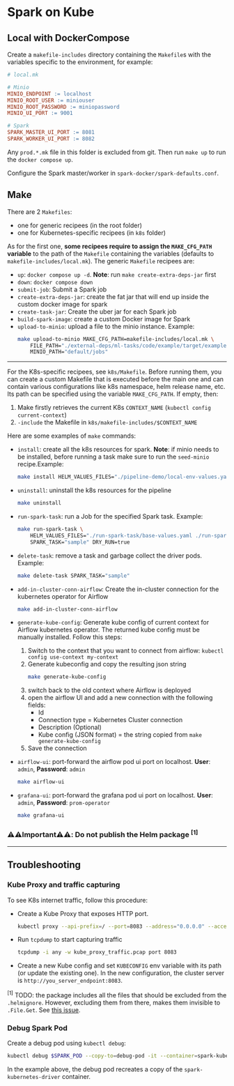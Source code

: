# Spark on Kube

## Local with DockerCompose

Create a `makefile-includes` directory containing the `Makefile`s with the variables specific to the environment, for example:

```makefile
# local.mk

# Minio
MINIO_ENDPOINT := localhost
MINIO_ROOT_USER := miniouser
MINIO_ROOT_PASSWORD := miniopassword
MINIO_UI_PORT := 9001

# Spark
SPARK_MASTER_UI_PORT := 8081
SPARK_WORKER_UI_PORT := 8082
```

Any `prod.*.mk` file in this folder is excluded from git. Then run `make up` to run the `docker compose up`.

Configure the Spark master/worker in `spark-docker/spark-defaults.conf`.

## Make

There are 2 `Makefiles`:
- one for generic recipees (in the root folder) 
- one for Kubernetes-specific recipees (in `k8s` folder)

As for the first one, **some recipees require to assign the `MAKE_CFG_PATH` variable** to the path of the `Makefile` containing the variables (defaults to `makefile-includes/local.mk`).
The generic `Makefile` recipees are:

- `up`: `docker compose up -d`. **Note**: run `make create-extra-deps-jar` first
- `down`: `docker compose down`
- `submit-job`: Submit a Spark job
- `create-extra-deps-jar`: create the fat jar that will end up inside the custom docker image for spark
- `create-task-jar`: Create the uber jar for each Spark job
- `build-spark-image`: create a custom Docker image for Spark
- `upload-to-minio`: upload a file to the minio instance. Example:
    ```bash
    make upload-to-minio MAKE_CFG_PATH=makefile-includes/local.mk \
        FILE_PATH="./external-deps/ml-tasks/code/example/target/example-1.0.0-jar-with-dependencies.jar" \
        MINIO_PATH="default/jobs"
    ```

---

For the K8s-specific recipees, see `k8s/Makefile`. Before running them, you can create a custom Makefile that is executed before
the main one and can contain various configurations like k8s namespace, helm release name, etc. Its path can be specified using the variable `MAKE_CFG_PATH`. If empty, then:
1. Make firstly retrieves the current K8s `CONTEXT_NAME` (`kubectl config current-context`)
2. `-include` the Makefile in `k8s/makefile-includes/$CONTEXT_NAME`

Here are some examples of `make` commands:

- `install`: create all the k8s resources for spark. **Note**: if minio needs to be installed, before running a task make sure to run the `seed-minio` recipe.Example:
    ```bash
    make install HELM_VALUES_FILES="./pipeline-demo/local-env-values.yaml" DRY_RUN=true
    ```
- `uninstall`: uninstall the k8s resources for the pipeline
    ```bash
    make uninstall
    ```
- `run-spark-task`: run a Job for the specified Spark task. Example:
    ```bash
    make run-spark-task \
        HELM_VALUES_FILES="./run-spark-task/base-values.yaml ./run-spark-task/local-env-values.yaml ./run-spark-task/task-values/local-sample.yaml" \
        SPARK_TASK="sample" DRY_RUN=true
    ```
- `delete-task`: remove a task and garbage collect the driver pods. Example:
    ```bash
    make delete-task SPARK_TASK="sample"
    ```

- `add-in-cluster-conn-airflow`: Create the in-cluster connection for the kubernetes operator for Airflow
    ```bash
    make add-in-cluster-conn-airflow
    ```

- `generate-kube-config`: Generate kube config of current context for Airflow kubernetes operator. The returned kube config must be manually installed. Follow this steps:
    1. Switch to the context that you want to connect from airflow: `kubectl config use-context my-context`
    1. Generate kubeconfig and copy the resulting json string
        ```bash
        make generate-kube-config
        ```
    1. switch back to the old context where Airflow is deployed
    1. open the airflow UI and add a new connection with the following fields:
        - Id
        - Connection type = Kubernetes Cluster connection
        - Description (Optional)
        - Kube config (JSON format) = the string copied from `make generate-kube-config`
    1. Save the connection

- `airflow-ui`: port-forward the airflow pod ui port on localhost. **User**: `admin`, **Password**: `admin`
    ```bash
    make airflow-ui
    ```

- `grafana-ui`: port-forward the grafana pod ui port on localhost. **User**: `admin`, **Password**: `prom-operator`
    ```bash
    make grafana-ui
    ```

### ⚠️⚠️Important⚠️⚠️: Do not publish the Helm package <sup>[1]</sup>

---

## Troubleshooting

### Kube Proxy and traffic capturing

To see K8s internet traffic, follow this procedure:

- Create a Kube Proxy that exposes HTTP port.
    ```bash
    kubectl proxy --api-prefix=/ --port=8083 --address="0.0.0.0" --accept-hosts='^.*$' --accept-paths='^.*$'
    ```

- Run `tcpdump` to start capturing traffic
    ```bash
    tcpdump -i any -w kube_proxy_traffic.pcap port 8083
    ```

- Create a new Kube config and set `KUBECONFIG` env variable with its path (or update the existing one). In the new configuration, the cluster server is `http://you_server_endpoint:8083`.



<sup>[1]</sup> TODO: the package includes all the files that should be excluded from the `.helmignore`. However, excluding them from there, makes them invisible to `.File.Get`. See [this issue](https://github.com/helm/helm/issues/3050).

### Debug Spark Pod

Create a debug pod using `kubectl debug`:

```bash
kubectl debug $SPARK_POD --copy-to=debug-pod -it --container=spark-kubernetes-driver -- /bin/bash
```

In the example above, the debug pod recreates a copy of the `spark-kubernetes-driver` container.